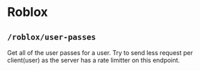 # Roblox

## `/roblox/user-passes`

Get all of the user passes for a user. Try to send less request per client(user) as the server has a rate limitter on this endpoint.